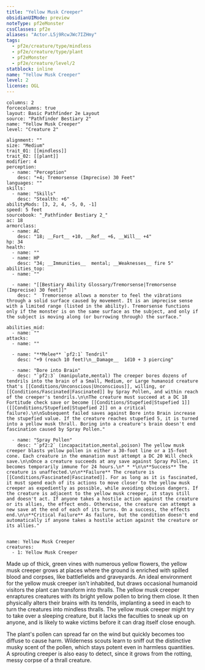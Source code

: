 ```yaml
---
title: "Yellow Musk Creeper"
obsidianUIMode: preview
noteType: pf2eMonster
cssClasses: pf2e
aliases: "Actor.L5j9RcwJWc7IZHmy" 
tags:
  - pf2e/creature/type/mindless
  - pf2e/creature/type/plant
  - pf2eMonster
  - pf2e/creature/level/2
statblock: inline
name: "Yellow Musk Creeper"
level: 2
license: OGL
---
```


```statblock
columns: 2
forcecolumns: true
layout: Basic Pathfinder 2e Layout
source: "Pathfinder Bestiary 2"
name: "Yellow Musk Creeper"
level: "Creature 2"

alignment: ""
size: "Medium"
trait_01: [[mindless]]
trait_02: [[plant]]
modifier: 4
perception:
  - name: "Perception"
    desc: "+4; Tremorsense (Imprecise) 30 Feet"
languages: ""
skills:
  - name: "Skills"
    desc: "Stealth: +6"
abilityMods: [3, 2, 4, -5, 0, -1]
speed: 5 feet
sourcebook: "_Pathfinder Bestiary 2_"
ac: 18
armorclass:
  - name: AC
    desc: "18; __Fort__ +10, __Ref__ +6, __Will__ +4"
hp: 34
health:
  - name: ""
  - name: HP
    desc: "34; __Immunities__  mental; __Weaknesses__ fire 5"
abilities_top:
  - name: ""

  - name: "[[Bestiary Ability Glossary/Tremorsense|Tremorsense (Imprecise) 30 feet]]"
    desc: "  Tremorsense allows a monster to feel the vibrations through a solid surface caused by movement. It is an imprecise sense with a limited range (listed in the ability). Tremorsense functions only if the monster is on the same surface as the subject, and only if the subject is moving along (or burrowing through) the surface."

abilities_mid:
  - name: ""
attacks:
  - name: ""

  - name: "**Melee** `pf2:1` Tendril"
    desc: "+9 (reach 10 feet)\n__Damage__  1d10 + 3 piercing"

  - name: "Bore into Brain"
    desc: "`pf2:3` (manipulate,mental) The creeper bores dozens of tendrils into the brain of a Small, Medium, or Large humanoid creature that's [[Conditions/Unconscious|Unconscious]], willing, or [[Conditions/Fascinated|Fascinated]] by Spray Pollen, and within reach of the creeper's tendrils.\n\nThe creature must succeed at a DC 18 Fortitude check save or become [[Conditions/Stupefied|Stupefied 1]] ([[Conditions/Stupefied|Stupefied 2]] on a critical failure).\n\nSubsequent failed saves against Bore into Brain increase the stupefied value. If the creature reaches stupefied 5, it is turned into a yellow musk thrall. Boring into a creature's brain doesn't end fascination caused by Spray Pollen."

  - name: "Spray Pollen"
    desc: "`pf2:2` (incapacitation,mental,poison) The yellow musk creeper blasts yellow pollen in either a 30-foot line or a 15-foot cone. Each creature in the emanation must attempt a DC 20 Will check save.\n\nOnce a creature succeeds at any save against Spray Pollen, it becomes temporarily immune for 24 hours.\n* * *\n\n**Success** The creature is unaffected.\n\n**Failure** The creature is [[Conditions/Fascinated|Fascinated]]. For as long as it is fascinated, it must spend each of its actions to move closer to the yellow musk creeper as expediently as possible, while avoiding obvious dangers. If the creature is adjacent to the yellow musk creeper, it stays still and doesn't act. If anyone takes a hostile action against the creature or its allies, the effect ends. Otherwise, the creature can attempt a new save at the end of each of its turns. On a success, the effects end.\n\n**Critical Failure** As failure, but the condition doesn't end automatically if anyone takes a hostile action against the creature or its allies."
 
```

```encounter-table
name: Yellow Musk Creeper
creatures:
  - 1: Yellow Musk Creeper
```



Made up of thick, green vines with numerous yellow flowers, the yellow musk creeper grows at places where the ground is enriched with spilled blood and corpses, like battlefields and graveyards. An ideal environment for the yellow musk creeper isn't inhabited, but draws occasional humanoid visitors the plant can transform into thralls. The yellow musk creeper enraptures creatures with its bright yellow pollen to bring them close. It then physically alters their brains with its tendrils, implanting a seed in each to turn the creatures into mindless thralls. The yellow musk creeper might try to take over a sleeping creature, but it lacks the faculties to sneak up on anyone, and is likely to wake victims before it can drag itself close enough.

The plant's pollen can spread far on the wind but quickly becomes too diffuse to cause harm. Wilderness scouts learn to sniff out the distinctive musky scent of the pollen, which stays potent even in harmless quantities. A sprouting creeper is also easy to detect, since it grows from the rotting, messy corpse of a thrall creature.
